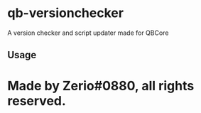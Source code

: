 # qb-versionchecker
A version checker and script updater made for QBCore

## Usage

# Made by Zerio#0880, all rights reserved.
